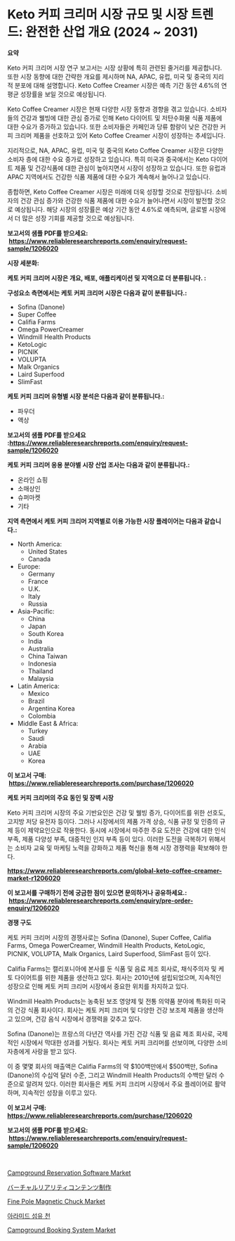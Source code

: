 <p><h1>Keto 커피 크리머 시장 규모 및 시장 트렌드: 완전한 산업 개요 (2024 ~ 2031)</h1></p><p><strong>요약</strong></p>
<p><p> </p><p>Keto 커피 크리머 시장 연구 보고서는 시장 상황에 특히 관련된 줄거리를 제공합니다. 또한 시장 동향에 대한 간략한 개요를 제시하며 NA, APAC, 유럽, 미국 및 중국의 지리적 분포에 대해 설명합니다. Keto Coffee Creamer 시장은 예측 기간 동안 4.6%의 연평균 성장률을 보일 것으로 예상됩니다.</p><p>Keto Coffee Creamer 시장은 현재 다양한 시장 동향과 경향을 겪고 있습니다. 소비자들의 건강과 웰빙에 대한 관심 증가로 인해 Keto 다이어트 및 저탄수화물 식품 제품에 대한 수요가 증가하고 있습니다. 또한 소비자들은 카페인과 당류 함량이 낮은 건강한 커피 크리머 제품을 선호하고 있어 Keto Coffee Creamer 시장이 성장하는 추세입니다.</p><p>지리적으로, NA, APAC, 유럽, 미국 및 중국의 Keto Coffee Creamer 시장은 다양한 소비자 층에 대한 수요 증가로 성장하고 있습니다. 특히 미국과 중국에서는 Keto 다이어트 제품 및 건강식품에 대한 관심이 높아지면서 시장이 성장하고 있습니다. 또한 유럽과 APAC 지역에서도 건강한 식품 제품에 대한 수요가 계속해서 늘어나고 있습니다.</p><p>종합하면, Keto Coffee Creamer 시장은 미래에 더욱 성장할 것으로 전망됩니다. 소비자의 건강 관심 증가와 건강한 식품 제품에 대한 수요가 늘어나면서 시장이 발전할 것으로 예상됩니다. 해당 시장의 성장률은 예상 기간 동안 4.6%로 예측되며, 글로벌 시장에서 더 많은 성장 기회를 제공할 것으로 예상됩니다.</p></p>
<p><strong>보고서의 샘플 PDF를 받으세요: &nbsp;<a href="https://www.reliableresearchreports.com/enquiry/request-sample/1206020">https://www.reliableresearchreports.com/enquiry/request-sample/1206020</a></strong></p>
<p><strong>시장 세분화:</strong></p>
<p><strong> 케토 커피 크리머 시장은 개요, 배포, 애플리케이션 및 지역으로 더 분류됩니다. :</strong></p>
<p><strong>구성요소 측면에서는 케토 커피 크리머 시장은 다음과 같이 분류됩니다.:</strong></p>
<p><ul><li>Sofina (Danone)</li><li>Super Coffee</li><li>Califia Farms</li><li>Omega PowerCreamer</li><li>Windmill Health Products</li><li>KetoLogic</li><li>PICNIK</li><li>VOLUPTA</li><li>Malk Organics</li><li>Laird Superfood</li><li>SlimFast</li></ul></p>
<p><strong> 케토 커피 크리머 유형별 시장 분석은 다음과 같이 분류됩니다.:</strong></p>
<p><ul><li>파우더</li><li>액상</li></ul></p>
<p><strong>보고서의 샘플 PDF를 받으세요 :<a href="https://www.reliableresearchreports.com/enquiry/request-sample/1206020">https://www.reliableresearchreports.com/enquiry/request-sample/1206020</a></strong></p>
<p><strong> 케토 커피 크리머 응용 분야별 시장 산업 조사는 다음과 같이 분류됩니다.:</strong></p>
<p><ul><li>온라인 쇼핑</li><li>소매상인</li><li>슈퍼마켓</li><li>기타</li></ul></p>
<p><strong>지역 측면에서 케토 커피 크리머 지역별로 이용 가능한 시장 플레이어는 다음과 같습니다.:</strong></p>
<p><ul>
    <li>
        North America:
        <ul>
            <li>United States</li>
            <li>Canada</li>
        </ul>
    </li>
    <li>
        Europe:
        <ul>
            <li>Germany</li>
            <li>France</li>
            <li>U.K.</li>
            <li>Italy</li>
            <li>Russia</li>
        </ul>
    </li>
    <li>
        Asia-Pacific:
        <ul>
            <li>China</li>
            <li>Japan</li>
            <li>South Korea</li>
            <li>India</li>
            <li>Australia</li>
            <li>China Taiwan</li>
            <li>Indonesia</li>
            <li>Thailand</li>
            <li>Malaysia</li>
        </ul>
    </li>
    <li>
        Latin America:
        <ul>
            <li>Mexico</li>
            <li>Brazil</li>
            <li>Argentina Korea</li>
            <li>Colombia</li>
        </ul>
    </li>
    <li>
        Middle East & Africa:
        <ul>
            <li>Turkey</li>
            <li>Saudi</li>
            <li>Arabia</li>
            <li>UAE</li>
            <li>Korea</li>
        </ul>
    </li>
    </ul></p>
<p><strong>이 보고서 구매: &nbsp;<a href="https://www.reliableresearchreports.com/purchase/1206020">https://www.reliableresearchreports.com/purchase/1206020</a></strong></p>
<p><strong>케토 커피 크리머의 주요 동인 및 장벽 시장</strong></p>
<p><p>Keto 커피 크리머 시장의 주요 기반요인은 건강 및 웰빙 증가, 다이어트를 위한 선호도, 고지방 저당 유전자 등이다. 그러나 시장에서의 제품 가격 상승, 식품 규정 및 인증의 규제 등이 제약요인으로 작용한다. 동시에 시장에서 마주한 주요 도전은 건강에 대한 인식 부족, 제품 다양성 부족, 대중적인 인지 부족 등이 있다. 이러한 도전을 극복하기 위해서는 소비자 교육 및 마케팅 노력을 강화하고 제품 혁신을 통해 시장 경쟁력을 확보해야 한다.</p></p>
<p><strong><a href="https://www.reliableresearchreports.com/global-keto-coffee-creamer-market-r1206020">https://www.reliableresearchreports.com/global-keto-coffee-creamer-market-r1206020</a></strong></p>
<p><strong>이 보고서를 구매하기 전에 궁금한 점이 있으면 문의하거나 공유하세요.: &nbsp;<a href="https://www.reliableresearchreports.com/enquiry/pre-order-enquiry/1206020">https://www.reliableresearchreports.com/enquiry/pre-order-enquiry/1206020</a></strong></p>
<p><strong>경쟁 구도</strong></p>
<p><p>케토 커피 크리머 시장의 경쟁사로는 Sofina (Danone), Super Coffee, Califia Farms, Omega PowerCreamer, Windmill Health Products, KetoLogic, PICNIK, VOLUPTA, Malk Organics, Laird Superfood, SlimFast 등이 있다.</p><p>Califia Farms는 캘리포니아에 본사를 둔 식품 및 음료 제조 회사로, 채식주의자 및 케토 다이어트를 위한 제품을 생산하고 있다. 회사는 2010년에 설립되었으며, 지속적인 성장으로 인해 케토 커피 크리머 시장에서 중요한 위치를 차지하고 있다.</p><p>Windmill Health Products는 농축된 보조 영양제 및 전통 의약품 분야에 특화된 미국의 건강 식품 회사이다. 회사는 케토 커피 크리머 및 다양한 건강 보조제 제품을 생산하고 있으며, 건강 음식 시장에서 경쟁력을 갖추고 있다.</p><p>Sofina (Danone)는 프랑스의 다년간 역사를 가진 건강 식품 및 음료 제조 회사로, 국제적인 시장에서 막대한 성과를 거뒀다. 회사는 케토 커피 크리머를 선보이며, 다양한 소비자층에게 사랑을 받고 있다.</p><p>이 중 몇몇 회사의 매출액은 Califia Farms의 약 $100백만에서 $500백만, Sofina (Danone)의 수십억 달러 수준, 그리고 Windmill Health Products의 수백만 달러 수준으로 알려져 있다. 이러한 회사들은 케토 커피 크리머 시장에서 주요 플레이어로 활약하며, 지속적인 성장을 이루고 있다.</p></p>
<p><strong>이 보고서 구매: &nbsp; <a href="https://www.reliableresearchreports.com/purchase/1206020">https://www.reliableresearchreports.com/purchase/1206020</a></strong></p>
<p><strong>보고서의 샘플 PDF를 받으세요: &nbsp;<a href="https://www.reliableresearchreports.com/enquiry/request-sample/1206020">https://www.reliableresearchreports.com/enquiry/request-sample/1206020</a></strong><strong></strong></p>
<p>&nbsp;</p>
<p><p><a href="https://cedar-agate-3da.notion.site/Campground-Reservation-Software-Market-Share-Evolution-and-Market-Growth-Trends-2024-2031-da4520f871884f72a1a2ca9310c33cbb">Campground Reservation Software Market</a></p><p><a href="https://github.com/zjkmgcs938405/Market-Research-Report-List-1/blob/main/935860537284.md">バーチャルリアリティコンテンツ制作</a></p><p><a href="https://github.com/mancsybtousav/Market-Research-Report-List-2/blob/main/fine-pole-magnetic-chuck-market.md">Fine Pole Magnetic Chuck Market</a></p><p><a href="https://github.com/TobyKub4685/Market-Research-Report-List-1/blob/main/406359733368.md">아라미드 섬유 천</a></p><p><a href="https://circular-yam-9b9.notion.site/Campground-Booking-System-Market-Insight-Market-Trends-Growth-Forecasted-from-2024-TO-2031-5b533503f8d44c75a4178bcf3d5cea3b">Campground Booking System Market</a></p></p>